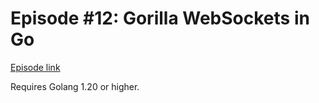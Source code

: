 # Episode #12: Gorilla WebSockets in Go

[Episode link](https://www.codeheim.io/courses/Episode-12-Gorilla-Websockets-65896d05e4b05b4969c0a9a4)

Requires Golang 1.20 or higher.
